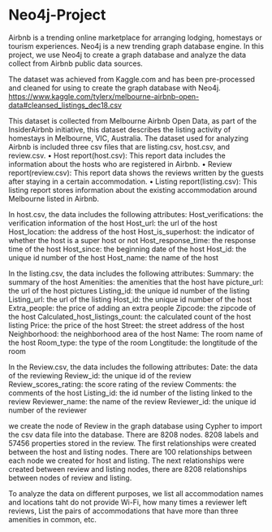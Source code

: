 # Neo4j-Project
Airbnb is a trending online marketplace for arranging lodging, homestays or tourism experiences. Neo4j is a new trending graph database engine. In this project, we use Neo4j to create a graph database and analyze the data collect from Airbnb public data sources.  

The dataset was achieved from Kaggle.com and has been pre-processed and cleaned for using to create the graph database with Neo4j. 
 https://www.kaggle.com/tylerx/melbourne-airbnb-open-data#cleansed_listings_dec18.csv

This dataset is collected from Melbourne Airbnb Open Data, as part of the InsiderAirbnb initiative, this dataset describes the listing activity of homestays in Melbourne, VIC, Australia. The dataset used for analyzing Airbnb is included three csv files that are listing.csv, host.csv, and review.csv. 
•	Host report(host.csv): This report data includes the information about the hosts who are registered in Airbnb.
•	Review report(review.csv): This report data shows the reviews written by the guests after staying in a certain accommodation.
•	Listing report(listing.csv): This listing report stores information about the existing accommodation around Melbourne listed in Airbnb.

In host.csv, the data includes the following attributes:
Host_verifications: the verification information of the host
Host_url: the url of the host
Host_location: the address of the host
Host_is_superhost: the indicator of whether the host is a super host or not
Host_response_time: the response time of the host
Host_since: the beginning date of the host
Host_id: the unique id number of the host
Host_name: the name of the host

In the listing.csv, the data includes the following attributes:
Summary: the summary of the host
Amenities: the amenities that the host have
picture_url: the url of the host pictures
Listing_id: the unique id number of the listing
Listing_url: the url of the listing
Host_id: the unique id number of the host
Extra_people: the price of adding an extra people
Zipcode: the zipcode of the host
Calculated_host_listings_count: the calculated count of the host listing
Price: the price of the host
Street: the street address of the host
Neighborhood: the neighborhood area of the host
Name: The room name of the host
Room_type: the type of the room
Longtitude: the longtitude of the room

In the Review.csv, the data includes the following attributes:
Date: the data of the reviewing
Review_id: the unique id of the review
Review_scores_rating: the score rating of the review
Comments: the comments of the host
Listing_id: the id number of the listing linked to the review
Reviewer_name: the name of the review
Reviewer_id: the unique id number of the reviewer

we create the node of Review in the graph database using Cypher to import the csv data file into the database. There are 8208 nodes. 8208 labels and 57456 properties stored in the review. The first relationships were created between the host and listing nodes. There are 100 relationships between each node we created for host and listing. The next relationships were created between review and listing nodes, there are 8208 relationships between nodes of review and listing. 

To analyze the data on different purposes, we list all accommodation names and locations taht do not provide Wi-Fi, how many times a reviewer left reviews, List the pairs of accommodations that have more than three amenities in common, etc. 
